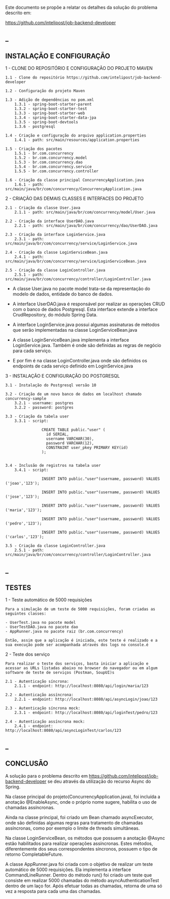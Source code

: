 

Este documento se propôe a relatar os detalhes da solução do problema descrito em: 

https://github.com/intelipost/job-backend-developer


_
----------------------------------------------------------------------------------------------
INSTALAÇÃO E CONFIGURAÇÃO
----------------------------------------------------------------------------------------------


1 - CLONE DO REPOSITÓRIO E CONFIGURAÇÃO DO PROJETO MAVEN

	1.1 - Clone do repositório https://github.com/intelipost/job-backend-developer
	
	1.2 - Configuração do projeto Maven
	
	1.3 - Adição de dependências no pom.xml
		1.3.1 - spring-boot-starter-parent
		1.3.2 - spring-boot-starter-test
		1.3.3 - spring-boot-starter-web
		1.3.4 - spring-boot-starter-data-jpa
		1.3.5 - spring-boot-devtools
		1.3.6 - postgresql
	
	1.4 - Criação e configuração do arquivo application.properties
		1.4.1 - path: src/main/resources/application.properties
		
	1.5 - Criação dos pacotes
		1.5.1 - br.com.concurrency
		1.5.2 - br.com.concurrency.model
		1.5.3 - br.com.concurrency.dao
		1.5.4 - br.com.concurrency.service
		1.5.5 - br.com.concurrency.controller
		
	1.6 - Criação da classe principal ConcurrencyApplication.java
		1.6.1 - path: src/main/java/br/com/concurrency/ConcurrencyApplication.java
		


2 - CRIAÇÃO DAS DEMAIS CLASSES E INTERFACES DO PROJETO



	2.1 - Criação da classe User.java
		2.1.1 - path: src/main/java/br/com/concurrency/model/User.java
	
	2.2 - Criação da interface UserDAO.java
		2.2.1 - path: src/main/java/br/com/concurrency/dao/UserDAO.java
	
	2.3 - Criação da interface LoginService.java
		2.3.1 - path: src/main/java/br/com/concurrency/service/LoginService.java

	2.4 - Criação da classe LoginServiceBean.java
		2.4.1 - path: src/main/java/br/com/concurrency/service/LoginServiceBean.java
		
	2.5 - Criação da classe LoginController.java
		2.5.1 - path: src/main/java/br/com/concurrency/controller/LoginController.java



- A classe User.java no pacote model trata-se da representação do modelo de dados, entidade do banco de dados.

- A interface UserDAO.java é responsável por realizar as operações CRUD com o banco de dados Postgresql. Esta interface extende a interface CrudRepository, do módulo Spring Data.

- A interface LoginService.java possui algumas assinaturas de métodos que serão implementadas na classe LoginServiceBean.java

- A classe LoginServiceBean.java implementa a interface LoginService.java. Também é onde são definidas as regras de negócio para cada serviço.

- E por fim é na classe LoginController.java onde são definidos os endpoints de cada serviço definido em LoginService.java



		
3 - INSTALAÇÃO E CONFIGURAÇÃO DO POSTGRESQL


	3.1 - Instalação do Postgresql versão 10
	
	3.2 - Criação de um novo banco de dados em localhost chamado concurrency-sample
		3.2.1 - username: postgres
		3.2.2 - password: postgres
	
	3.3 - Criação da tabela user
		3.3.1 - script:
		
					CREATE TABLE public."user" (
					  id SERIAL,
					  username VARCHAR(30),
					  password VARCHAR(12),
					  CONSTRAINT user_pkey PRIMARY KEY(id)
					); 


	3.4 - Inclusão de registros na tabela user
		3.4.1 - script: 
		
					INSERT INTO public."user"(username, password) VALUES ('joao','123');
					
					INSERT INTO public."user"(username, password) VALUES ('jose','123');
					
					INSERT INTO public."user"(username, password) VALUES ('maria','123');
					
					INSERT INTO public."user"(username, password) VALUES ('pedro','123');
					
					INSERT INTO public."user"(username, password) VALUES ('carlos','123');
		
	3.5 - Criação da classe LoginController.java
		2.5.1 - path: src/main/java/br/com/concurrency/controller/LoginController.java
	


_
----------------------------------------------------------------------------------------------
TESTES
----------------------------------------------------------------------------------------------
		

1 - Teste automático de 5000 requisições

	Para a simulação de um teste de 5000 requisições, foram criadas as seguintes classes:
	
	- UserTest.java no pacote model
	- UserTestDAO.java no pacote dao
	- AppRunner.java no pacote raiz (br.com.concurrency)
	
	Então, assim que a aplicação é iniciada, este teste é realizado e a sua execução pode ser acompanhada através dos logs no console.é



2 - Teste dos serviço

	Para realizar o teste dos serviços, basta iniciar a aplicação e acessar as URLs listadas abaixo no browser do navegador ou em algum software de teste de serviços (Postman, SoupUI)s

	2.1 - Autenticação síncrona:
		2.1.1 - endpoint: http://localhost:8080/api/login/maria/123
		
	2.2 - Autenticação assíncrona:
		2.2.1 - endpoint: http://localhost:8080/api/asyncLogin/joao/123 
	2.3 - Autenticação síncrona mock:
		2.3.1 - endpoint: http://localhost:8080/api/loginTest/pedro/123
		
	2.4 - Autenticação assíncrona mock:
		2.4.1 - endpoint: http://localhost:8080/api/asyncLoginTest/carlos/123



_
----------------------------------------------------------------------------------------------
CONCLUSÃO
----------------------------------------------------------------------------------------------
	
A solução para o problema descrito em https://github.com/intelipost/job-backend-developer se deu através da utilização do recurso Async do Spring.

Na classe principal do projeto(ConcurrencyApplication.java), foi incluída a anotação @EnableAsync, onde o próprio nome sugere, habilita o uso de chamadas assíncronas.

Ainda na classe principal, foi criado um Bean chamado asyncExecutor, onde são definidas algumas regras para tratamento de chamadas assíncronas, como por exemplo o limite de threads simultâneas.

Na classe LoginServiceBean, os métodos que possuem a anotação @Async estão habilitados para realizar operações assíncronas. Estes métodos, diferentemente dos seus correspondentes síncronos, possuem o tipo de retorno CompletableFuture<User>.

A classe AppRunner.java foi criada com o objetivo de realizar um teste automático de 5000 requisições. Ela implementa a interface CommandLineRunner. Dentro do método run() foi criado um teste que consiste em realizar 5000 chamadas do método asyncAuthenticationTest dentro de um laço for. Após efetuar todas as chamadas, retorna de uma só vez a resposta para cada uma das chamadas.

















